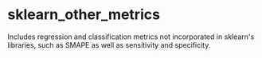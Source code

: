 # sklearn_other_metrics
Includes regression and classification metrics not incorporated in sklearn's libraries, such as SMAPE as well as sensitivity and specificity. 
